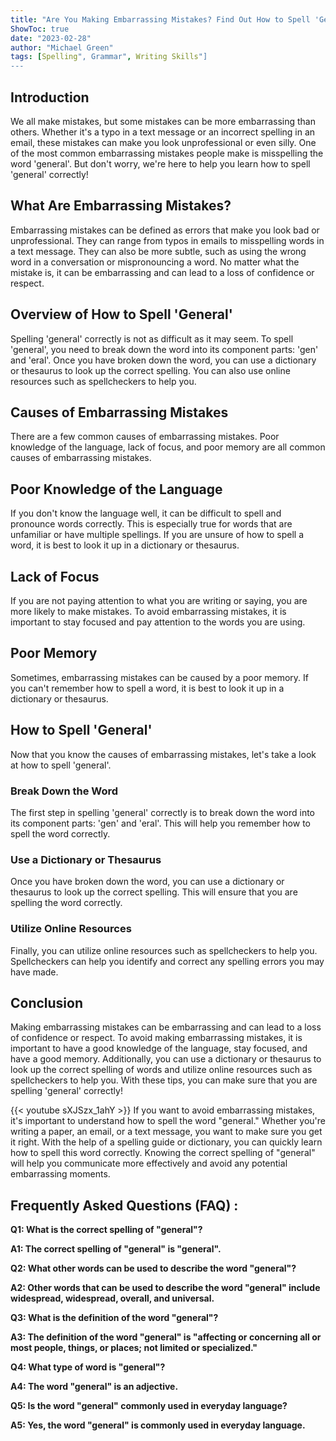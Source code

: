 ```yaml
---
title: "Are You Making Embarrassing Mistakes? Find Out How to Spell 'General' Now!"
ShowToc: true 
date: "2023-02-28"
author: "Michael Green" 
tags: [Spelling", Grammar", Writing Skills"]
---
```

## Introduction
We all make mistakes, but some mistakes can be more embarrassing than others. Whether it's a typo in a text message or an incorrect spelling in an email, these mistakes can make you look unprofessional or even silly. One of the most common embarrassing mistakes people make is misspelling the word 'general'. But don't worry, we're here to help you learn how to spell 'general' correctly!

## What Are Embarrassing Mistakes?
Embarrassing mistakes can be defined as errors that make you look bad or unprofessional. They can range from typos in emails to misspelling words in a text message. They can also be more subtle, such as using the wrong word in a conversation or mispronouncing a word. No matter what the mistake is, it can be embarrassing and can lead to a loss of confidence or respect.

## Overview of How to Spell 'General'
Spelling 'general' correctly is not as difficult as it may seem. To spell 'general', you need to break down the word into its component parts: 'gen' and 'eral'. Once you have broken down the word, you can use a dictionary or thesaurus to look up the correct spelling. You can also use online resources such as spellcheckers to help you.

## Causes of Embarrassing Mistakes
There are a few common causes of embarrassing mistakes. Poor knowledge of the language, lack of focus, and poor memory are all common causes of embarrassing mistakes.

## Poor Knowledge of the Language
If you don't know the language well, it can be difficult to spell and pronounce words correctly. This is especially true for words that are unfamiliar or have multiple spellings. If you are unsure of how to spell a word, it is best to look it up in a dictionary or thesaurus.

## Lack of Focus
If you are not paying attention to what you are writing or saying, you are more likely to make mistakes. To avoid embarrassing mistakes, it is important to stay focused and pay attention to the words you are using.

## Poor Memory
Sometimes, embarrassing mistakes can be caused by a poor memory. If you can't remember how to spell a word, it is best to look it up in a dictionary or thesaurus.

## How to Spell 'General'
Now that you know the causes of embarrassing mistakes, let's take a look at how to spell 'general'.

### Break Down the Word
The first step in spelling 'general' correctly is to break down the word into its component parts: 'gen' and 'eral'. This will help you remember how to spell the word correctly.

### Use a Dictionary or Thesaurus
Once you have broken down the word, you can use a dictionary or thesaurus to look up the correct spelling. This will ensure that you are spelling the word correctly.

### Utilize Online Resources
Finally, you can utilize online resources such as spellcheckers to help you. Spellcheckers can help you identify and correct any spelling errors you may have made.

## Conclusion
Making embarrassing mistakes can be embarrassing and can lead to a loss of confidence or respect. To avoid making embarrassing mistakes, it is important to have a good knowledge of the language, stay focused, and have a good memory. Additionally, you can use a dictionary or thesaurus to look up the correct spelling of words and utilize online resources such as spellcheckers to help you. With these tips, you can make sure that you are spelling 'general' correctly!

{{< youtube sXJSzx_1ahY >}} 
If you want to avoid embarrassing mistakes, it's important to understand how to spell the word "general." Whether you're writing a paper, an email, or a text message, you want to make sure you get it right. With the help of a spelling guide or dictionary, you can quickly learn how to spell this word correctly. Knowing the correct spelling of "general" will help you communicate more effectively and avoid any potential embarrassing moments.

## Frequently Asked Questions (FAQ) :
**Q1: What is the correct spelling of "general"?**

**A1: The correct spelling of "general" is "general".**

**Q2: What other words can be used to describe the word "general"?**

**A2: Other words that can be used to describe the word "general" include widespread, widespread, overall, and universal.**

**Q3: What is the definition of the word "general"?**

**A3: The definition of the word "general" is "affecting or concerning all or most people, things, or places; not limited or specialized."**

**Q4: What type of word is "general"?**

**A4: The word "general" is an adjective.**

**Q5: Is the word "general" commonly used in everyday language?**

**A5: Yes, the word "general" is commonly used in everyday language.**





